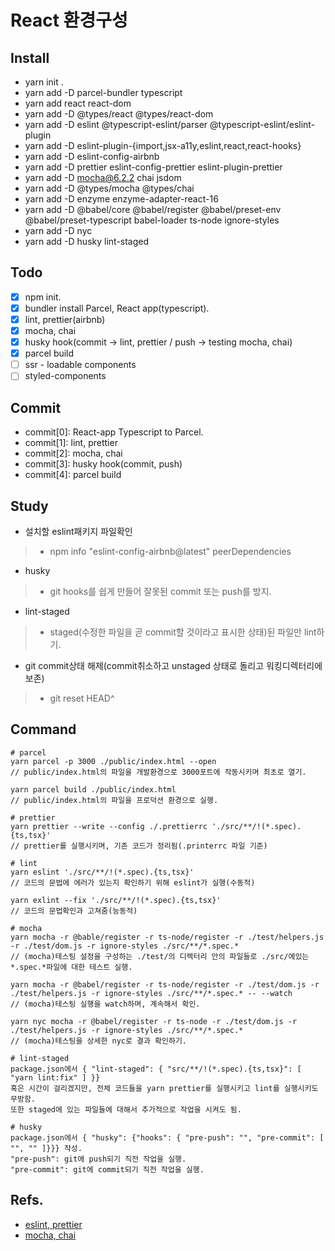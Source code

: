 # React 환경구성

## Install
- yarn init .
- yarn add -D parcel-bundler typescript
- yarn add react react-dom 
- yarn add -D @types/react @types/react-dom
- yarn add -D eslint @typescript-eslint/parser @typescript-eslint/eslint-plugin
- yarn add -D eslint-plugin-{import,jsx-a11y,eslint,react,react-hooks}
- yarn add -D eslint-config-airbnb
- yarn add -D prettier eslint-config-prettier eslint-plugin-prettier
- yarn add -D mocha@6.2.2 chai jsdom
- yarn add -D @types/mocha @types/chai
- yarn add -D enzyme enzyme-adapter-react-16
- yarn add -D @babel/core @babel/register @babel/preset-env @babel/preset-typescript babel-loader ts-node ignore-styles
- yarn add -D nyc
- yarn add -D husky lint-staged

## Todo
- [x] npm init.
- [x] bundler install Parcel, React app(typescript).
- [x] lint, prettier(airbnb)
- [x] mocha, chai
- [x] husky hook(commit -> lint, prettier / push -> testing mocha, chai)
- [x] parcel build
- [ ] ssr - loadable components
- [ ] styled-components

## Commit
- commit[0]: React-app Typescript to Parcel.
- commit[1]: lint, prettier
- commit[2]: mocha, chai
- commit[3]: husky hook(commit, push)
- commit[4]: parcel build

## Study
- 설치할 eslint패키지 파일확인 
> - npm info "eslint-config-airbnb@latest" peerDependencies
- husky
> - git hooks를 쉽게 만들어 잘못된 commit 또는 push를 방지.
- lint-staged
> - staged(수정한 파일을 곧 commit할 것이라고 표시한 상태)된 파일만 lint하기.
- git commit상태 해제(commit취소하고 unstaged 상태로 돌리고 워킹디렉터리에 보존)
> - git reset HEAD^

## Command
```
# parcel
yarn parcel -p 3000 ./public/index.html --open
// public/index.html의 파일을 개발환경으로 3000포트에 작동시키며 최초로 열기.

yarn parcel build ./public/index.html
// public/index.html의 파일을 프로덕션 환경으로 실행.

# prettier
yarn prettier --write --config ./.prettierrc './src/**/!(*.spec).{ts,tsx}'
// prettier를 실행시키며, 기존 코드가 정리됨(.printerrc 파일 기준)

# lint
yarn eslint './src/**/!(*.spec).{ts,tsx}'
// 코드의 문법에 에러가 있는지 확인하기 위해 eslint가 실행(수동적)

yarn exlint --fix './src/**/!(*.spec).{ts,tsx}'
// 코드의 문법확인과 고쳐줌(능동적)

# mocha
yarn mocha -r @bable/register -r ts-node/register -r ./test/helpers.js -r ./test/dom.js -r ignore-styles ./src/**/*.spec.*
// (mocha)테스팅 설정을 구성하는 ./test/의 디렉터리 안의 파일들로 ./src/에있는 *.spec.*파일에 대한 테스트 실행.

yarn mocha -r @babel/register -r ts-node/register -r ./test/dom.js -r ./test/helpers.js -r ignore-styles ./src/**/*.spec.* -- --watch
// (mocha)테스팅 실행을 watch하며, 계속해서 확인.

yarn nyc mocha -r @babel/register -r ts-node -r ./test/dom.js -r ./test/helpers.js -r ignore-styles ./src/**/*.spec.*
// (mocha)테스팅을 상세한 nyc로 결과 확인하기.

# lint-staged
package.json에서 { "lint-staged": { "src/**/!(*.spec).{ts,tsx}": [ "yarn lint:fix" ] }}
혹은 시간이 걸리겠지만, 전체 코드들을 yarn prettier를 실행시키고 lint를 실행시키도 무방함.
또한 staged에 있는 파일들에 대해서 추가적으로 작업을 시켜도 됨.

# husky
package.json에서 { "husky": {"hooks": { "pre-push": "", "pre-commit": [ "", "" ]}}} 작성.
"pre-push": git에 push되기 직전 작업을 실행.
"pre-commit": git에 commit되기 직전 작업을 실행.

```

## Refs.
- [eslint, prettier](https://flamingotiger.github.io/javascript/eslint-setup/#2-1-eslint-config-airbnb-%EB%A1%9C-%EC%84%A4%EC%B9%98%ED%95%98%EA%B8%B0)
- [mocha, chai](https://rinae.dev/posts/react-testing-tutorial-kr)
